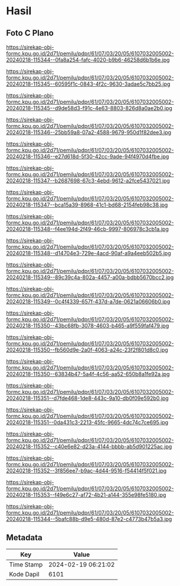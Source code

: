 # Hasil

## Foto C Plano

https://sirekap-obj-formc.kpu.go.id/2d71/pemilu/pdpr/61/07/03/20/05/6107032005002-20240218-115344--0fa8a254-fafc-4020-b9b6-46258d6b1b6e.jpg

https://sirekap-obj-formc.kpu.go.id/2d71/pemilu/pdpr/61/07/03/20/05/6107032005002-20240218-115345--60595f1c-0843-4f2c-9630-3adae5c7bb25.jpg

https://sirekap-obj-formc.kpu.go.id/2d71/pemilu/pdpr/61/07/03/20/05/6107032005002-20240218-115345--d9de58d3-f91c-4e63-8803-826d8a0ae2b0.jpg

https://sirekap-obj-formc.kpu.go.id/2d71/pemilu/pdpr/61/07/03/20/05/6107032005002-20240218-115346--25bb59a8-07a2-4588-9679-950d1f82dee3.jpg

https://sirekap-obj-formc.kpu.go.id/2d71/pemilu/pdpr/61/07/03/20/05/6107032005002-20240218-115346--e27d618d-5f30-42cc-9ade-94f4970d4fbe.jpg

https://sirekap-obj-formc.kpu.go.id/2d71/pemilu/pdpr/61/07/03/20/05/6107032005002-20240218-115347--b2687698-67c3-4ebd-9612-a2fce5437021.jpg

https://sirekap-obj-formc.kpu.go.id/2d71/pemilu/pdpr/61/07/03/20/05/6107032005002-20240218-115347--bca15a39-8968-41c1-bd68-2154feb98c38.jpg

https://sirekap-obj-formc.kpu.go.id/2d71/pemilu/pdpr/61/07/03/20/05/6107032005002-20240218-115348--f4ee194d-2f49-46cb-9997-806978c3cb1a.jpg

https://sirekap-obj-formc.kpu.go.id/2d71/pemilu/pdpr/61/07/03/20/05/6107032005002-20240218-115348--d14704e3-729e-4acd-90af-a9a4eeb502b5.jpg

https://sirekap-obj-formc.kpu.go.id/2d71/pemilu/pdpr/61/07/03/20/05/6107032005002-20240218-115349--89c39c4a-802a-4457-a00a-bdbb5670bcc2.jpg

https://sirekap-obj-formc.kpu.go.id/2d71/pemilu/pdpr/61/07/03/20/05/6107032005002-20240218-115349--0c4f4339-657f-437d-a7de-0621a06606b0.jpg

https://sirekap-obj-formc.kpu.go.id/2d71/pemilu/pdpr/61/07/03/20/05/6107032005002-20240218-115350--43bc68fb-3078-4603-b465-a9f559faf479.jpg

https://sirekap-obj-formc.kpu.go.id/2d71/pemilu/pdpr/61/07/03/20/05/6107032005002-20240218-115350--fb560d9e-2a0f-4063-a24c-23f2f801d8c0.jpg

https://sirekap-obj-formc.kpu.go.id/2d71/pemilu/pdpr/61/07/03/20/05/6107032005002-20240218-115350--63834b47-5a4f-4c56-aa52-650b8a1fe92a.jpg

https://sirekap-obj-formc.kpu.go.id/2d71/pemilu/pdpr/61/07/03/20/05/6107032005002-20240218-115351--d7fde468-1de8-443c-9a10-db0f09e592b0.jpg

https://sirekap-obj-formc.kpu.go.id/2d71/pemilu/pdpr/61/07/03/20/05/6107032005002-20240218-115351--0da431c3-2213-45fc-9665-4dc74c7ce695.jpg

https://sirekap-obj-formc.kpu.go.id/2d71/pemilu/pdpr/61/07/03/20/05/6107032005002-20240218-115352--c40e6e82-d23a-4144-bbbb-ab5d901225ac.jpg

https://sirekap-obj-formc.kpu.go.id/2d71/pemilu/pdpr/61/07/03/20/05/6107032005002-20240218-115352--3f856ee7-b9ac-4d44-9516-f54414f5f021.jpg

https://sirekap-obj-formc.kpu.go.id/2d71/pemilu/pdpr/61/07/03/20/05/6107032005002-20240218-115353--f49e6c27-af72-4b21-a144-355e98fe5180.jpg

https://sirekap-obj-formc.kpu.go.id/2d71/pemilu/pdpr/61/07/03/20/05/6107032005002-20240218-115344--5bafc88b-d9e5-480d-87e2-c4773b47b5a3.jpg


## Metadata

| Key        | Value               |
| ---------- | ------------------- |
| Time Stamp | 2024-02-19 06:21:02 |
| Kode Dapil | 6101                |



